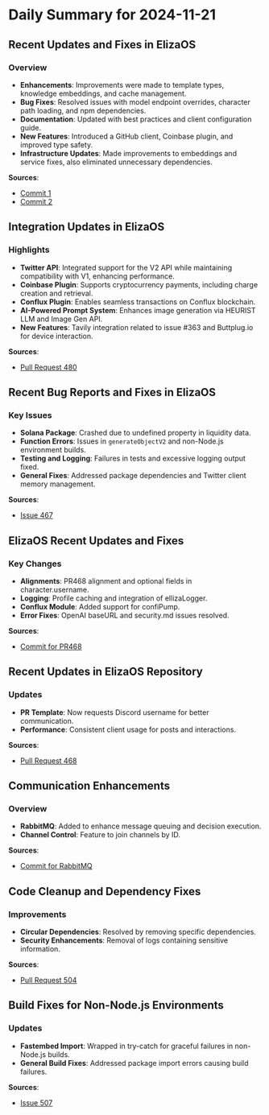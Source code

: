# Daily Summary for 2024-11-21

## Recent Updates and Fixes in ElizaOS

### Overview
- **Enhancements**: Improvements were made to template types, knowledge embeddings, and cache management.
- **Bug Fixes**: Resolved issues with model endpoint overrides, character path loading, and npm dependencies.
- **Documentation**: Updated with best practices and client configuration guide.
- **New Features**: Introduced a GitHub client, Coinbase plugin, and improved type safety.
- **Infrastructure Updates**: Made improvements to embeddings and service fixes, also eliminated unnecessary dependencies.

**Sources**:
- [Commit 1](https://github.com/elizaOS/eliza/commit/379aeb32a75bc9de8159615fdfb6cbb0c73bdd13)
- [Commit 2](https://github.com/elizaOS/eliza/commit/693600b740931d22ac3e271a761d221e062bc713)

## Integration Updates in ElizaOS

### Highlights
- **Twitter API**: Integrated support for the V2 API while maintaining compatibility with V1, enhancing performance.
- **Coinbase Plugin**: Supports cryptocurrency payments, including charge creation and retrieval.
- **Conflux Plugin**: Enables seamless transactions on Conflux blockchain.
- **AI-Powered Prompt System**: Enhances image generation via HEURIST LLM and Image Gen API.
- **New Features**: Tavily integration related to issue #363 and Buttplug.io for device interaction.

**Sources**:
- [Pull Request 480](https://github.com/elizaOS/eliza/pull/480)

## Recent Bug Reports and Fixes in ElizaOS

### Key Issues
- **Solana Package**: Crashed due to undefined property in liquidity data.
- **Function Errors**: Issues in `generateObjectV2` and non-Node.js environment builds.
- **Testing and Logging**: Failures in tests and excessive logging output fixed.
- **General Fixes**: Addressed package dependencies and Twitter client memory management.

**Sources**:
- [Issue 467](https://github.com/elizaOS/eliza/issues/467)

## ElizaOS Recent Updates and Fixes

### Key Changes
- **Alignments**: PR468 alignment and optional fields in character.username.
- **Logging**: Profile caching and integration of ellizaLogger.
- **Conflux Module**: Added support for confiPump.
- **Error Fixes**: OpenAI baseURL and security.md issues resolved.

**Sources**:
- [Commit for PR468](https://github.com/elizaOS/eliza/commit/8a969360b6104dacdcbab708faedf9efbc122b88)

## Recent Updates in ElizaOS Repository

### Updates
- **PR Template**: Now requests Discord username for better communication.
- **Performance**: Consistent client usage for posts and interactions.

**Sources**:
- [Pull Request 468](https://github.com/elizaOS/eliza/pull/468)

## Communication Enhancements

### Overview
- **RabbitMQ**: Added to enhance message queuing and decision execution.
- **Channel Control**: Feature to join channels by ID.

**Sources**:
- [Commit for RabbitMQ](https://github.com/elizaOS/eliza/commit/e240a1812ac467fd2670f59cd29c01343f3b68f3)

## Code Cleanup and Dependency Fixes

### Improvements
- **Circular Dependencies**: Resolved by removing specific dependencies.
- **Security Enhancements**: Removal of logs containing sensitive information.

**Sources**:
- [Pull Request 504](https://github.com/elizaOS/eliza/pull/504)

## Build Fixes for Non-Node.js Environments

### Updates
- **Fastembed Import**: Wrapped in try-catch for graceful failures in non-Node.js builds.
- **General Build Fixes**: Addressed package import errors causing build failures.

**Sources**:
- [Issue 507](https://github.com/elizaOS/eliza/issues/507)
